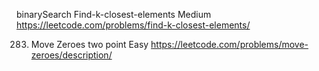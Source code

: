 binarySearch Find-k-closest-elements Medium
https://leetcode.com/problems/find-k-closest-elements/


283. Move Zeroes two point   Easy https://leetcode.com/problems/move-zeroes/description/
